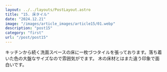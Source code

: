```yaml
---
layout: ../../layouts/PostLayout.astro
title: "15. 床タイル"
date: "2024.12.21"
image: "/images/article_images/article15/01.webp"
description: "post15"
category: "first"
url: "/post/post15"
---
```


キッチンから続く洗面スペースの床に一枚づつタイルを張っております。落ち着いた色の大盤なサイズなので雰囲気がでます。
木の床材とはまた違う印象で面白いです。
